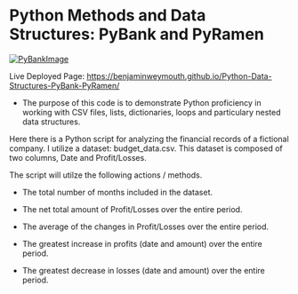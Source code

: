 # Python Methods and Data Structures: PyBank and PyRamen



[![PyBankImage](https://github.com/benjaminweymouth/Python-Methods-and-Data-Structures-PyBank/blob/main/PyBank/Resources/revenue-per-lead.jpg)](https://github.com/benjaminweymouth/Python-Methods-and-Data-Structures-PyBank/blob/main/PyBank/main.ipynb)

Live Deployed Page: https://benjaminweymouth.github.io/Python-Data-Structures-PyBank-PyRamen/

* The purpose of this code is to demonstrate Python proficiency in working with CSV files, lists, dictionaries, loops and particulary nested data structures. 

Here there is a Python script for analyzing the financial records of a fictional company. I utilize a dataset: budget_data.csv. This dataset is composed of two columns, Date and Profit/Losses. 

The script will utilze the following actions / methods. 

- The total number of months included in the dataset.


- The net total amount of Profit/Losses over the entire period.


- The average of the changes in Profit/Losses over the entire period.


- The greatest increase in profits (date and amount) over the entire period.


- The greatest decrease in losses (date and amount) over the entire period.
